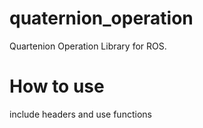 # quaternion_operation
Quartenion Operation Library for ROS.

# How to use
include headers and use functions